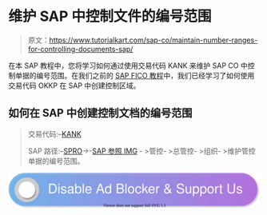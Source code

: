 # 维护 SAP 中控制文件的编号范围

> 原文：<https://www.tutorialkart.com/sap-co/maintain-number-ranges-for-controlling-documents-sap/>

在本 SAP 教程中，您将学习如何通过使用交易代码 KANK 来维护 SAP CO 中控制单据的编号范围。在我们之前的 [SAP FICO 教程](https://www.tutorialkart.com/sap-fico/sap-fico-tutorial/)中，我们已经学习了如何使用交易代码 OKKP 在 SAP 中创建控制区域。

## 如何在 SAP 中创建控制文档的编号范围

> 交易代码:–[KANK](https://www.tutorialkart.com/sap-tcode/?search=KANK)
> 
> SAP 路径:–[SPRO](https://www.tutorialkart.com/sap/what-is-sap-spro-sap-reference-project-object/)->-[SAP 参照 IMG](https://www.tutorialkart.com/sap/sap-reference-img-sap-implementation-guide/) - >管控- >总管控- >组织- >维护管控单据的编号范围。

[![](img/925da31b32d6bc3827932f6c8afb11bb.png)](https://www.tutorialkart.com/)